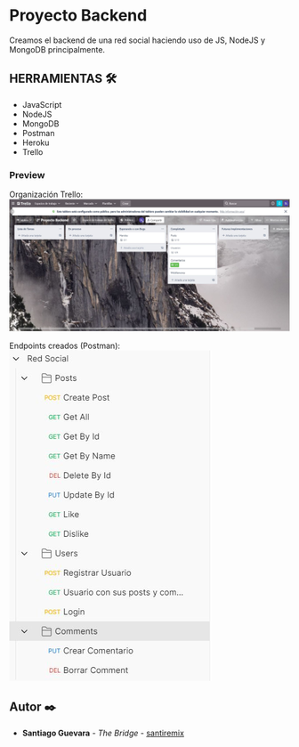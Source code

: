 # Proyecto Backend
Creamos el backend de una red social haciendo uso de JS, NodeJS y MongoDB principalmente. 

## HERRAMIENTAS 🛠️
- JavaScript
- NodeJS
- MongoDB
- Postman
- Heroku
- Trello

### Preview

Organización Trello:
![foto](./assets/trellofoto.JPG)

Endpoints creados (Postman):
![foto](./assets/postmanfoto.JPG)

## Autor ✒️
* **Santiago Guevara** - *The Bridge* - [santiremix](https://github.com/santiremix)
